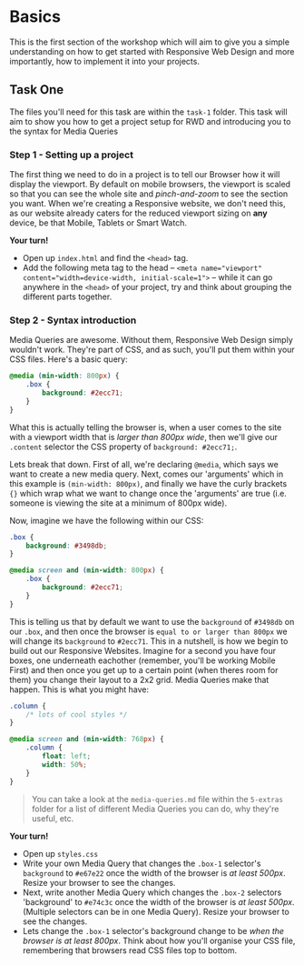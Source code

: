# Basics

This is the first section of the workshop which will aim to give you a simple understanding on how to get started with Responsive Web Design and more importantly, how to implement it into your projects.

## Task One
The files you'll need for this task are within the `task-1` folder. This task will aim to show you how to get a project setup for RWD and introducing you to the syntax for Media Queries

### Step 1 - Setting up a project
The first thing we need to do in a project is to tell our Browser how it will display the viewport. By default on mobile browsers, the viewport is scaled so that you can see the whole site and *pinch-and-zoom* to see the section you want. When we're creating a Responsive website, we don't need this, as our website already caters for the reduced viewport sizing on **any** device, be that Mobile, Tablets or Smart Watch.

**Your turn!**
- Open up `index.html` and find the `<head>` tag.
- Add the following meta tag to the head – `<meta name="viewport" content="width=device-width, initial-scale=1">` – while it can go anywhere in the `<head>` of your project, try and think about grouping the different parts together.

### Step 2 - Syntax introduction
Media Queries are awesome. Without them, Responsive Web Design simply wouldn't work. They're part of CSS, and as such, you'll put them within your CSS files. Here's a basic query:

```css
@media (min-width: 800px) {
    .box {
        background: #2ecc71;
    }
}
```

What this is actually telling the browser is, when a user comes to the site with a viewport width that is *larger than 800px wide*, then we'll give our `.content` selector the CSS property of `background: #2ecc71;`.

Lets break that down. First of all, we're declaring `@media`, which says we want to create a new media query. Next, comes our 'arguments' which in this example is `(min-width: 800px)`, and finally we have the curly brackets `{}` which wrap what we want to change once the 'arguments' are true (i.e. someone is viewing the site at a minimum of 800px wide).

Now, imagine we have the following within our CSS:

```css
.box {
    background: #3498db;
}

@media screen and (min-width: 800px) {
    .box {
        background: #2ecc71;
    }
}
```

This is telling us that by default we want to use the `background` of `#3498db` on our `.box`, and then once the browser is `equal to or larger than 800px` we will change its `background` to `#2ecc71`. This in a nutshell, is how we begin to build out our Responsive Websites. Imagine for a second you have four boxes, one underneath eachother (remember, you'll be working Mobile First) and then once you get up to a certain point (when theres room for them) you change their layout to a 2x2 grid. Media Queries make that happen. This is what you might have:

```css
.column {
    /* lots of cool styles */
}

@media screen and (min-width: 768px) {
    .column {
        float: left;
        width: 50%;
    }
}
```

> You can take a look at the `media-queries.md` file within the `5-extras` folder for a list of different Media Queries you can do, why they're useful, etc.

**Your turn!**
- Open up `styles.css`
- Write your own Media Query that changes the `.box-1` selector's `background` to `#e67e22` once the width of the browser is *at least 500px*. Resize your browser to see the changes.
- Next, write another Media Query which changes the `.box-2` selectors 'background' to `#e74c3c` once the width of the browser is *at least 500px*. (Multiple selectors can be in one Media Query). Resize your browser to see the changes.
- Lets change the `.box-1` selector's background change to be *when the browser is at least 800px*. Think about how you'll organise your CSS file, remembering that browsers read CSS files top to bottom.
